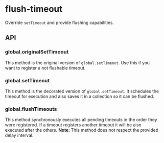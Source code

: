 # flush-timeout

Override `setTimeout` and provide flushing capabilities.

## API

### global.originalSetTimeout

This method is the original version of `global.setTimeout`.
Use this if you want to register a not flushable timeout.

### global.setTimeout

This method is the decorated version of `global.setTimeout`. 
It schedules the timeout for execution and also saves it in a collection so it can be flushed.

### global.flushTimeouts

This method synchronously executes all pending timeouts in the order they were registered.
If a timeout registers another timeout it will be also executed after the others.
**Note:** This method does not respect the provided delay interval.